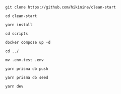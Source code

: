 ```git clone https://github.com/hikinine/clean-start```

```cd clean-start```

```yarn install```

```cd scripts```

```docker compose up -d```

```cd ../```

```mv .env.test .env```

```yarn prisma db push```

```yarn prisma db seed```

```yarn dev```